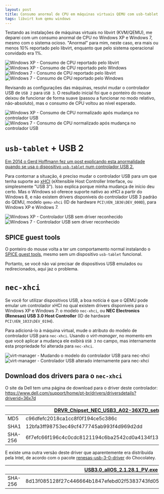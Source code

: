 ```yaml
---
layout: post
title: Consumo anormal de CPU em máquinas virtuais QEMU com usb-tablet (USB 2)
tags: libvirt kvm qemu windows
---
```


Testando as instalações de máquinas virtuais no libvirt (KVM/QEMU), me deparei com um consumo anormal de CPU no Windows XP e Windows 7, mesmo com o sistema ocioso. "Anormal" para mim, neste caso, era mais ou menos 10% reportado pelo libvirt, enquanto que pelo sistema operacional convidado era 1%.

![Windows XP - Consumo de CPU reportado pelo libvirt](/assets/libvirt-winxp-1.png)
![Windows XP - Consumo de CPU reportado pelo Windows](/assets/libvirt-winxp-2.png)
![Windows 7 - Consumo de CPU reportado pelo libvirt](/assets/libvirt-win7-1.png)
![Windows 7 - Consumo de CPU reportado pelo Windows](/assets/libvirt-win7-2.png)

Revisando as configurações das máquinas, resolvi mudar o controlador USB de `USB 2` para `USB 3`. O resultado inicial foi que o ponteiro do mouse deixou de funcionar de forma suave (passou a funcionar no modo relativo, não-absoluto), mas o consumo de CPU voltou ao nível esperado.

![Windows XP - Consumo de CPU normalizado após mudança no controlador USB](/assets/libvirt-winxp-3.png)
![Windows 7 - Consumo de CPU normalizado após mudança no controlador USB](/assets/libvirt-win7-3.png)

# `usb-tablet` + USB 2

[Em 2014 o Gerd Hoffmann fez um post explicando esta anormalidade quando se usa o dispositivo `usb-tablet` num controlador USB 2.](https://www.kraxel.org/blog/2014/03/qemu-and-usb-tablet-cpu-consumtion/)

Para contornar a situação, é preciso mudar o controlador USB para um que tenha suporte ao [xHCI](https://en.wikipedia.org/wiki/Extensible_Host_Controller_Interface) (eXtensible Host Controller Interface, ou simplesmente "USB 3"). Isso explica porque minha mudança de início deu certo. Mas o Windows só oferece suporte nativo ao xHCI a partir do Windows 8, e não existem drivers disponíveis do controlador USB 3 padrão do QEMU, modelo `qemu-xhci` (ID de hardware `PCI\VEN_1B36\DEV_000D`), para Windows XP e Windows 7.

![Windows XP - Controlador USB sem driver reconhecido](/assets/libvirt-winxp-4.png)
![Windows 7 - Controlador USB sem driver reconhecido](/assets/libvirt-win7-4.png)

## SPICE guest tools

O ponteiro do mouse volta a ter um comportamento normal instalando o [SPICE guest tools](https://www.spice-space.org/download.html#windows-binaries), mesmo sem um dispositivo `usb-tablet` funcional.

Portanto, se você não vai precisar de dispositivos USB emulados ou redirecionados, aqui jaz o problema.

# `nec-xhci`

Se você for utilizar dispositivos USB, a boa notícia é que o QEMU pode emular um controlador xHCI no qual existem drivers disponíveis para o Windows XP e Windows 7: o modelo `nec-xhci`, ou **NEC Electronics (Renesas) USB 3.0 Host Controller** (ID de hardware `PCI\VEN_1033\DEV_0194`).

Para adicioná-lo à máquina virtual, mude o atributo do modelo de controlador USB para `nec-xhci`. Usando o _virt-manager_, no momento em que você aplicar a mudança ele exibirá `USB 3` no campo, mas internamente esta propriedade foi alterada para `nec-xhci`.

![virt-manager - Mudando o modelo do controlador USB para nec-xhci](/assets/libvirt-nec-xhci-1.png)
![virt-manager - Controlador USB alterado internamente para nec-xhci](/assets/libvirt-nec-xhci-2.png)

## Download dos drivers para o `nec-xhci`

O site da Dell tem uma página de download para o driver deste controlador: https://www.dell.com/support/home/pt-br/drivers/driversdetails?driverid=36x7d

|  | [DRVR_Chipset_NEC_USB3_A02-36X7D_setup_ZPE.exe](https://dl.dell.com/FOLDER00364132M/12/DRVR_Chipset_NEC_USB3_A02-36X7D_setup_ZPE.exe) |
--- | --- |
| MD5 | c96dfefc2018ca1cc8f0f194ce5c386c |
| SHA1 | 12bfa3ff98753ec49cf477745ab993f4d969d2dd |
| SHA-256 | 6f7efc66f196c4c0cdc8121194c6ba2542cd0a4134f131fec33a5cf02827e724 |

E existe uma outra versão deste driver que aparentemente era distribuída pela Intel, de acordo com o pacote [renesas-usb-3-0-driver](https://community.chocolatey.org/packages/renesas-usb-3-0-driver) do Chocolatey.

|  | [USB3.0_allOS_2.1.28.1_PV.exe](https://downloadmirror.intel.com/19880/eng/USB3.0_allOS_2.1.28.1_PV.exe) |
| --- | --- |
| SHA-256 | 8d13f085128f27c446664b1847efebd02f5383743fd053a9ae6dd05a4c49327d |
